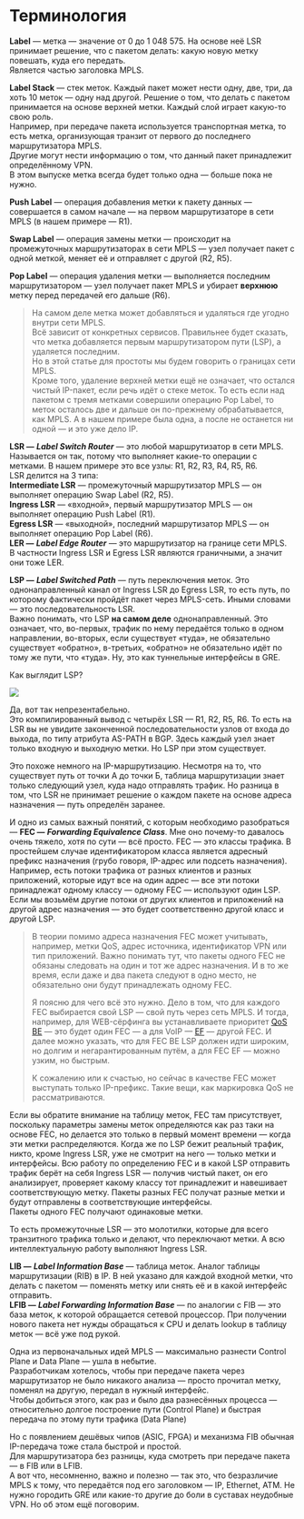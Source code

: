 # Терминология

**Label** — метка — значение от 0 до 1 048 575. На основе неё LSR принимает решение, что с пакетом делать: какую новую метку повешать, куда его передать.  
Является частью заголовка MPLS.

**Label Stack** — стек меток. Каждый пакет может нести одну, две, три, да хоть 10 меток — одну над другой. Решение о том, что делать с пакетом принимается на основе верхней метки. Каждый слой играет какую-то свою роль.  
Например, при передаче пакета используется транспортная метка, то есть метка, организующая транзит от первого до последнего маршрутизатора MPLS.  
Другие могут нести информацию о том, что данный пакет принадлежит определённому VPN.  
В этом выпуске метка всегда будет только одна — больше пока не нужно.

**Push Label** — операция добавления метки к пакету данных — совершается в самом начале — на первом маршрутизаторе в сети MPLS \(в нашем примере — R1\).

**Swap Label** — операция замены метки — происходит на промежуточных маршрутизаторах в сети MPLS — узел получает пакет с одной меткой, меняет её и отправляет с другой \(R2, R5\).

**Pop Label** — операция удаления метки — выполняется последним маршрутизатором — узел получает пакет MPLS и убирает **верхнюю** метку перед передачей его дальше \(R6\).

> На самом деле метка может добавляться и удаляться где угодно внутри сети MPLS.  
> Всё зависит от конкретных сервисов. Правильнее будет сказать, что метка добавляется первым маршрутизатором пути \(LSP\), а удаляется последним.  
> Но в этой статье для простоты мы будем говорить о границах сети MPLS.  
> Кроме того, удаление верхней метки ещё не означает, что остался чистый IP-пакет, если речь идёт о стеке меток. То есть если над пакетом с тремя метками совершили операцию Pop Label, то меток осталось две и дальше он по-прежнему обрабатывается, как MPLS. А в нашем примере была одна, а после не останется ни одной — и это уже дело IP.

**LSR —** _**Label Switch Router**_ — это любой маршрутизатор в сети MPLS. Называется он так, потому что выполняет какие-то операции с метками. В нашем примере это все узлы: R1, R2, R3, R4, R5, R6.  
LSR делится на 3 типа:  
**Intermediate LSR** — промежуточный маршрутизатор MPLS — он выполняет операцию Swap Label \(R2, R5\).  
**Ingress LSR** — «входной», первый маршрутизатор MPLS — он выполняет операцию Push Label \(R1\).  
**Egress LSR** — «выходной», последний маршрутизатор MPLS — он выполняет операцию Pop Label \(R6\).  
**LER —** _**Label Edge Router**_ — это маршрутизатор на границе сети MPLS.  
В частности Ingress LSR и Egress LSR являются граничными, а значит они тоже LER.

**LSP —** _**Label Switched Path**_ — путь переключения меток. Это однонаправленный канал от Ingress LSR до Egress LSR, то есть путь, по которому фактически пройдёт пакет через MPLS-сеть. Иными словами — это последовательность LSR.  
Важно понимать, что LSP **на самом деле** однонаправленный. Это означает, что, во-первых, трафик по нему передаётся только в одном направлении, во-вторых, если существует «туда», не обязательно существует «обратно», в-третьих, «обратно» не обязательно идёт по тому же пути, что «туда». Ну, это как туннельные интерфейсы в GRE.

Как выглядит LSP?

![](../.gitbook/assets/0_fd879_b291c55_orig.png)

Да, вот так непрезентабельно.  
Это компилированный вывод с четырёх LSR — R1, R2, R5, R6. То есть на LSR вы не увидите законченной последовательности узлов от входа до выхода, по типу атрибута AS-PATH в BGP. Здесь каждый узел знает только входную и выходную метки. Но LSP при этом существует.

Это похоже немного на IP-маршрутизацию. Несмотря на то, что существует путь от точки А до точки Б, таблица маршрутизации знает только следующий узел, куда надо отправлять трафик. Но разница в том, что LSR не принимает решение о каждом пакете на основе адреса назначения — путь определён заранее.

И одно из самых важный понятий, с которым необходимо разобраться — **FEC —** _**Forwarding Equivalence Class**_. Мне оно почему-то давалось очень тяжело, хотя по сути — всё просто. FEC — это классы трафика. В простейшем случае идентификатором класса является адресный префикс назначения \(грубо говоря, IP-адрес или подсеть назначения\).  
Например, есть потоки трафика от разных клиентов и разных приложений, которые идут все на один адрес — все эти потоки принадлежат одному классу — одному FEC — используют один LSP.  
Если мы возьмём другие потоки от других клиентов и приложений на другой адрес назначения — это будет соответственно другой класс и другой LSP.

> В теории помимо адреса назначения FEC может учитывать, например, метки QoS, адрес источника, идентификатор VPN или тип приложений. Важно понимать тут, что пакеты одного FEC не обязаны следовать на один и тот же адрес назначения. И в то же время, если даже и два пакета следуют в одно место, не обязательно они будут принадлежать одному FEC.  
>   
> Я поясню для чего всё это нужно. Дело в том, что для каждого FEC выбирается свой LSP — свой путь через сеть MPLS. И тогда, например, для WEB-сёрфинга вы устанавливаете приоритет [QoS BE](http://lookmeup.linkmeup.ru/#term509) — это будет один FEC — а для VoIP — [EF](http://lookmeup.linkmeup.ru/#term508) — другой FEC. И далее можно указать, что для FEC BE LSP должен идти широким, но долгим и негарантированным путём, а для FEC EF — можно узким, но быстрым.  
>   
> К сожалению или к счастью, но сейчас в качестве FEC может выступать только IP-префикс. Такие вещи, как маркировка QoS не рассматриваются.

Если вы обратите внимание на таблицу меток, FEC там присутствует, поскольку параметры замены меток определяются как раз таки на основе FEC, но делается это только в первый момент времени — когда эти метки распределяются. Когда же по LSP бежит реальный трафик, никто, кроме Ingress LSR, уже не смотрит на него — только метки и интерфейсы. Всю работу по определению FEC и в какой LSP отправить трафик берёт на себя Ingress LSR — получив чистый пакет, он его анализирует, проверяет какому классу тот принадлежит и навешивает соответствующую метку. Пакеты разных FEC получат разные метки и будут отправлены в соответствующие интерфейсы.  
Пакеты одного FEC получают одинаковые метки.

То есть промежуточные LSR — это молотилки, которые для всего транзитного трафика только и делают, что переключают метки. А всю интеллектуальную работу выполняют Ingress LSR.

**LIB —** _**Label Information Base**_ — таблица меток. Аналог таблицы маршрутизации \(RIB\) в IP. В ней указано для каждой входной метки, что делать с пакетом — поменять метку или снять её и в какой интерфейс отправить.  
**LFIB —** _**Label Forwarding Information Base**_ — по аналогии с FIB — это база меток, к которой обращается сетевой процессор. При получении нового пакета нет нужды обращаться к CPU и делать lookup в таблицу меток — всё уже под рукой.

Одна из первоначальных идей MPLS — максимально разнести Control Plane и Data Plane — ушла в небытие.  
Разработчикам хотелось, чтобы при передаче пакета через маршрутизатор не было никакого анализа — просто прочитал метку, поменял на другую, передал в нужный интерфейс.  
Чтобы добиться этого, как раз и было два разнесённых процесса — относительно долгое построение пути \(Control Plane\) и быстрая передача по этому пути трафика \(Data Plane\)

Но с появлением дешёвых чипов \(ASIC, FPGA\) и механизма FIB обычная IP-передача тоже стала быстрой и простой.  
Для маршрутизатора без разницы, куда смотреть при передаче пакета — в FIB или в LFIB.  
А вот что, несомненно, важно и полезно — так это, что безразличие MPLS к тому, что передаётся под его заголовком — IP, Ethernet, ATM. Не нужно городить GRE или какие-то другие до боли в суставах неудобные VPN. Но об этом ещё поговорим.

